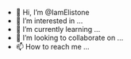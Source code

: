 - 👋 Hi, I’m @IamElistone
- 👀 I’m interested in ...
- 🌱 I’m currently learning ...
- 💞️ I’m looking to collaborate on ...
- 📫 How to reach me ...

<!---
IamElistone/IamElistone is a ✨ special ✨ repository because its `README.md` (this file) appears on your GitHub profile.
You can click the Preview link to take a look at your changes.
--->
